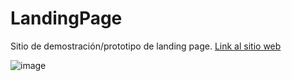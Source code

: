 # LandingPage
Sitio de demostración/prototipo de landing page. 
[Link al sitio web](https://teclab.uct.cl/~oscar.cariaga/landing-page/)

![image](https://github.com/user-attachments/assets/a630b45e-b0ef-4c57-af75-218ef59f40db)

